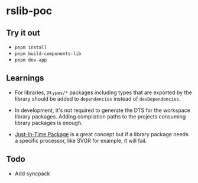 # rslib-poc

## Try it out

- `pnpm install`
- `pnpm build-components-lib`
- `pnpm dev-app`

## Learnings

- For libraries, `@types/*` packages including types that are exported by the library should be added to `dependencies` instead of `devDependencies`.

- In development, it's not required to generate the DTS for the workspace library packages. Adding compilation paths to the projects consuming library packages is enough.

- [Just-In-Time Package](https://www.shew.dev/monorepos/packaging/jit) is a great concept but if a library package needs a specific processor, like SVGR for example, it will fail.

## Todo

- Add syncpack
